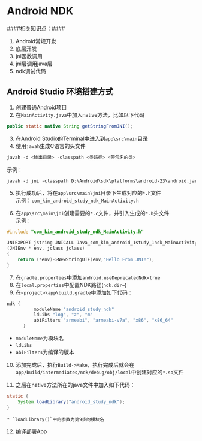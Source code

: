 Android NDK
=

####相关知识点：####
1. Android常规开发
2. 底层开发
3. jni函数调用
4. jni层调用java层
5. ndk调试代码

Android Studio 环境搭建方式
-
1. 创建普通Android项目
2. 在`MainActivity.java`中加入native方法，比如以下代码

  ```java
  public static native String getStringFromJNI();
  ```
    
3. 在Android Studio的Terminal中进入到`app\src\main`目录
4. 使用`javah`生成C语言的头文件
  
  ```java
  javah -d <输出目录> -classpath <类路径> <带包名的类>
  ```
  
  示例：
  
  ```xml
  javah -d jni -classpath D:\Android\sdk\platforms\android-23\android.jar;D:\Android\sdk\extras\android\support\v4\android-support-v4.jar;D:\Android\sdk\extras\android\support\v7\appcompat\libs\android-support-v7-appcompat.jar;..\..\build\intermediates\classes\debug com.kim.android_study_ndk.MainActivity
  ```

5. 执行成功后，将在`app\src\main\jni`目录下生成对应的`*.h`文件<br>
  示例：`com_kim_android_study_ndk_MainActivity.h`
  
6. 在`app\src\main\jni`创建需要的`*.c`文件，并引入生成的`*.h`头文件<br>
  示例：
  
  ```c
  #include "com_kim_android_study_ndk_MainActivity.h"

  JNIEXPORT jstring JNICALL Java_com_kim_android_1study_1ndk_MainActivity_getStringFromJNI
  (JNIEnv * env, jclass jclass)
  {
      return (*env)->NewStringUTF(env,"Hello From JNI!");
  }
  ```

7. 在`gradle.properties`中添加`android.useDeprecatedNdk=true`
8. 在`local.properties`中配置NDK路径(`ndk.dir=`)
9. 在`<project>\app\build.gradle`中添加如下代码：
  ```java
  ndk {
            moduleName "android_study_ndk"
            ldLibs "log", "z", "m"
            abiFilters "armeabi", "armeabi-v7a", "x86", "x86_64"
        }
  ```
  * `moduleName`为模块名
  * `ldLibs`
  * `abiFilters`为编译的版本

10. 添加完成后，执行`Build->Make`，执行完成后就会在<br>
  `app/build/intermediates/ndk/debug/obj/local`中创建对应的`*.so`文件

11. 之后在native方法所在的java文件中加入如下代码：

  ```java
  static {
      System.loadLibrary("android_study_ndk");
  }
  ```
    * `loadLibrary()`中的参数为第9步的模块名

12. 编译部署App
